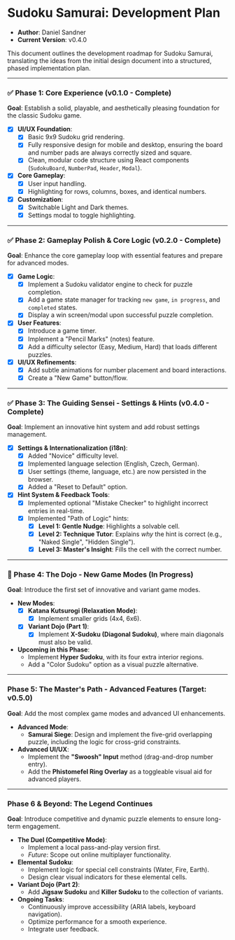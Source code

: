 # Sudoku Samurai: Development Plan

-   **Author**: Daniel Sandner
-   **Current Version**: v0.4.0

This document outlines the development roadmap for Sudoku Samurai, translating the ideas from the initial design document into a structured, phased implementation plan.

---

### ✅ Phase 1: Core Experience (v0.1.0 - Complete)

**Goal**: Establish a solid, playable, and aesthetically pleasing foundation for the classic Sudoku game.

-   [x] **UI/UX Foundation**:
    -   [x] Basic 9x9 Sudoku grid rendering.
    -   [x] Fully responsive design for mobile and desktop, ensuring the board and number pads are always correctly sized and square.
    -   [x] Clean, modular code structure using React components (`SudokuBoard`, `NumberPad`, `Header`, `Modal`).
-   [x] **Core Gameplay**:
    -   [x] User input handling.
    -   [x] Highlighting for rows, columns, boxes, and identical numbers.
-   [x] **Customization**:
    -   [x] Switchable Light and Dark themes.
    -   [x] Settings modal to toggle highlighting.

---

### ✅ Phase 2: Gameplay Polish & Core Logic (v0.2.0 - Complete)

**Goal**: Enhance the core gameplay loop with essential features and prepare for advanced modes.

-   [x] **Game Logic**:
    -   [x] Implement a Sudoku validator engine to check for puzzle completion.
    -   [x] Add a game state manager for tracking `new game`, `in progress`, and `completed` states.
    -   [x] Display a win screen/modal upon successful puzzle completion.
-   [x] **User Features**:
    -   [x] Introduce a game timer.
    -   [x] Implement a "Pencil Marks" (notes) feature.
    -   [x] Add a difficulty selector (Easy, Medium, Hard) that loads different puzzles.
-   [x] **UI/UX Refinements**:
    -   [x] Add subtle animations for number placement and board interactions.
    -   [x] Create a "New Game" button/flow.

---

### ✅ Phase 3: The Guiding Sensei - Settings & Hints (v0.4.0 - Complete)

**Goal**: Implement an innovative hint system and add robust settings management.

-   [x] **Settings & Internationalization (i18n)**:
    -   [x] Added "Novice" difficulty level.
    -   [x] Implemented language selection (English, Czech, German).
    -   [x] User settings (theme, language, etc.) are now persisted in the browser.
    -   [x] Added a "Reset to Default" option.
-   [x] **Hint System & Feedback Tools**:
    -   [x] Implemented optional "Mistake Checker" to highlight incorrect entries in real-time.
    -   [x] Implemented "Path of Logic" hints:
        -   [x] **Level 1: Gentle Nudge**: Highlights a solvable cell.
        -   [x] **Level 2: Technique Tutor**: Explains *why* the hint is correct (e.g., "Naked Single", "Hidden Single").
        -   [x] **Level 3: Master's Insight**: Fills the cell with the correct number.

---

### 🚧 Phase 4: The Dojo - New Game Modes (In Progress)

**Goal**: Introduce the first set of innovative and variant game modes.

-   **New Modes**:
    -   [x] **Katana Kutsurogi (Relaxation Mode)**:
        -   [x] Implement smaller grids (4x4, 6x6).
    -   [x] **Variant Dojo (Part 1)**:
        -   [x] Implement **X-Sudoku (Diagonal Sudoku)**, where main diagonals must also be valid.
-   **Upcoming in this Phase**:
    -   Implement **Hyper Sudoku**, with its four extra interior regions.
    -   Add a "Color Sudoku" option as a visual puzzle alternative.

---

### Phase 5: The Master's Path - Advanced Features (Target: v0.5.0)

**Goal**: Add the most complex game modes and advanced UI enhancements.

-   **Advanced Mode**:
    -   **Samurai Siege**: Design and implement the five-grid overlapping puzzle, including the logic for cross-grid constraints.
-   **Advanced UI/UX**:
    -   Implement the **"Swoosh" Input** method (drag-and-drop number entry).
    -   Add the **Phistomefel Ring Overlay** as a toggleable visual aid for advanced players.

---

### Phase 6 & Beyond: The Legend Continues

**Goal**: Introduce competitive and dynamic puzzle elements to ensure long-term engagement.

-   **The Duel (Competitive Mode)**:
    -   Implement a local pass-and-play version first.
    -   *Future*: Scope out online multiplayer functionality.
-   **Elemental Sudoku**:
    -   Implement logic for special cell constraints (Water, Fire, Earth).
    -   Design clear visual indicators for these elemental cells.
-   **Variant Dojo (Part 2)**:
    -   Add **Jigsaw Sudoku** and **Killer Sudoku** to the collection of variants.
-   **Ongoing Tasks**:
    -   Continuously improve accessibility (ARIA labels, keyboard navigation).
    -   Optimize performance for a smooth experience.
    -   Integrate user feedback.
